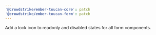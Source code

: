 ```yaml
---
'@crowdstrike/ember-toucan-core': patch
'@crowdstrike/ember-toucan-form': patch
---
```


Add a lock icon to readonly and disabled states for all form components.
